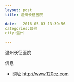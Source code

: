 ```yaml
--- 
layout: post 
title: 温州长征医院

date:   2016-05-03 13:39:56 
categories:其他  
city:温州
  
--- 
```

   
温州长征医院

信息
 - 网址 http://www.120cz.com


